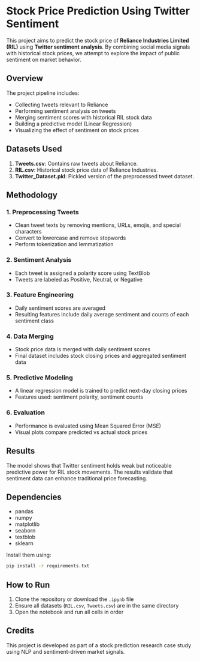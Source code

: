
# Stock Price Prediction Using Twitter Sentiment

This project aims to predict the stock price of **Reliance Industries Limited (RIL)** using **Twitter sentiment analysis**. By combining social media signals with historical stock prices, we attempt to explore the impact of public sentiment on market behavior.

## Overview

The project pipeline includes:
- Collecting tweets relevant to Reliance
- Performing sentiment analysis on tweets
- Merging sentiment scores with historical RIL stock data
- Building a predictive model (Linear Regression)
- Visualizing the effect of sentiment on stock prices

## Datasets Used

1. **Tweets.csv**: Contains raw tweets about Reliance.
2. **RIL.csv**: Historical stock price data of Reliance Industries.
3. **Twitter_Dataset.pkl**: Pickled version of the preprocessed tweet dataset.

## Methodology

### 1. Preprocessing Tweets
- Clean tweet texts by removing mentions, URLs, emojis, and special characters
- Convert to lowercase and remove stopwords
- Perform tokenization and lemmatization

### 2. Sentiment Analysis
- Each tweet is assigned a polarity score using TextBlob
- Tweets are labeled as Positive, Neutral, or Negative

### 3. Feature Engineering
- Daily sentiment scores are averaged
- Resulting features include daily average sentiment and counts of each sentiment class

### 4. Data Merging
- Stock price data is merged with daily sentiment scores
- Final dataset includes stock closing prices and aggregated sentiment data

### 5. Predictive Modeling
- A linear regression model is trained to predict next-day closing prices
- Features used: sentiment polarity, sentiment counts

### 6. Evaluation
- Performance is evaluated using Mean Squared Error (MSE)
- Visual plots compare predicted vs actual stock prices

## Results

The model shows that Twitter sentiment holds weak but noticeable predictive power for RIL stock movements. The results validate that sentiment data can enhance traditional price forecasting.

## Dependencies

- pandas
- numpy
- matplotlib
- seaborn
- textblob
- sklearn

Install them using:

```bash
pip install -r requirements.txt
```

## How to Run

1. Clone the repository or download the `.ipynb` file
2. Ensure all datasets (`RIL.csv`, `Tweets.csv`) are in the same directory
3. Open the notebook and run all cells in order

## Credits

This project is developed as part of a stock prediction research case study using NLP and sentiment-driven market signals.
